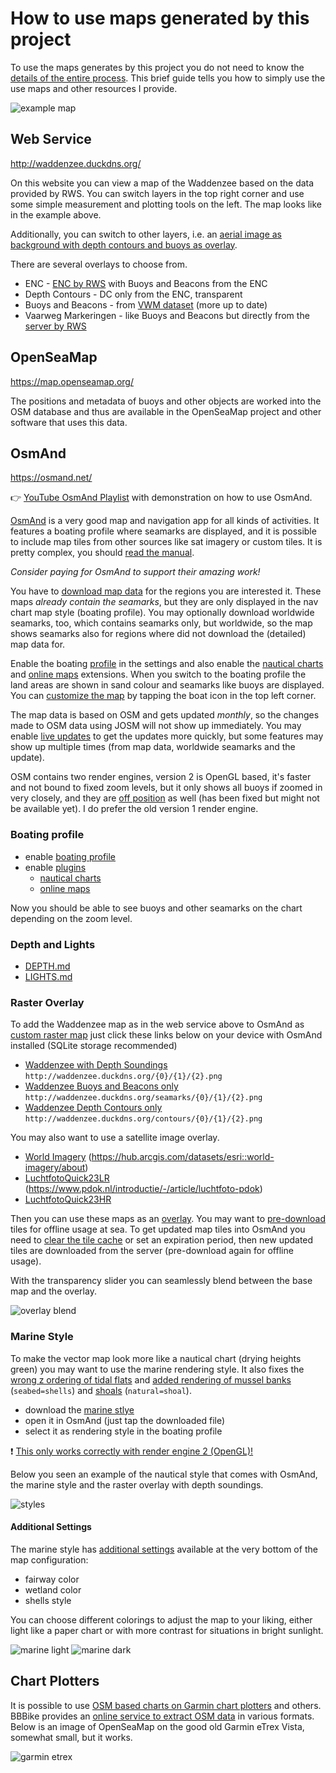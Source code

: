 # How to use maps generated by this project

To use the maps generates by this project you do not need to know the [details of the entire process](README.md). This brief guide tells you how to simply use the use maps and other resources I provide.

![example map](img/example.png)

## Web Service

http://waddenzee.duckdns.org/

On this website you can view a map of the Waddenzee based on the data provided by RWS. You can switch layers in the top right corner and use some simple measurement and plotting tools on the left. The map looks like in the example above.

Additionally, you can switch to other layers, i.e. an [aerial image as background with depth contours and buoys as overlay](img/sat+contours.png).

There are several overlays to choose from.

- ENC - [ENC by RWS](https://www.vaarweginformatie.nl/frp/main/#/page/infra_enc) with Buoys and Beacons from the ENC
- Depth Contours - DC only from the ENC, transparent
- Buoys and Beacons - from [VWM dataset](https://data.overheid.nl/dataset/2c5f6817-d902-4123-9b1d-103a0a484979) (more up to date)
- Vaarweg Markeringen - like Buoys and Beacons but directly from the [server by RWS](https://geo.rijkswaterstaat.nl/services/ogc/gdr/web/)

## OpenSeaMap

https://map.openseamap.org/

The positions and metadata of buoys and other objects are worked into the OSM database and thus are available in the OpenSeaMap project and other software that uses this data.

## OsmAnd

https://osmand.net/

:point_right: [YouTube OsmAnd Playlist](https://www.youtube.com/playlist?list=PLVV1f2QQn7GxWiF0C0-e9oJkfkdYLZGms) with demonstration on how to use OsmAnd.

[OsmAnd](https://osmand.net/) is a very good map and navigation app for all kinds of activities. It features a boating profile where seamarks are displayed, and it is possible to include map tiles from other sources like sat imagery or custom tiles. It is pretty complex, you should [read the manual](https://osmand.net/docs/intro).

_Consider paying for OsmAnd to support their amazing work!_ 

You have to [download map data](https://osmand.net/docs/user/start-with/download-maps) for the regions you are interested it. These maps _already contain the seamarks_, but they are only displayed in the nav chart map style (boating profile). You may optionally download worldwide seamarks, too, which contains seamarks only, but worldwide, so the map shows seamarks also for regions where did not download the (detailed) map data for.

Enable the boating [profile](https://osmand.net/docs/user/personal/profiles/) in the settings and also enable the [nautical charts](https://osmand.net/docs/user/plugins/nautical-charts) and [online maps](https://osmand.net/docs/user/plugins/online-map) extensions. When you switch to the boating profile the land areas are shown in sand colour and seamarks like buoys are displayed. You can [customize the map](https://osmand.net/docs/user/map/configure-map-menu) by tapping the boat icon in the top left corner.

The map data is based on OSM and gets updated _monthly_, so the changes made to OSM data using JOSM will not show up immediately. You may enable [live updates](https://osmand.net/docs/user/personal/maps#osmand-live) to get the updates more quickly, but some features may show up multiple times (from map data, worldwide seamarks and the update).

OSM contains two render engines, version 2 is OpenGL based, it's faster and not bound to fixed zoom levels, but it only shows all buoys if zoomed in very closely, and they are [off position](https://github.com/osmandapp/OsmAnd/issues/17413) as well (has been fixed but might not be available yet). I do prefer the old version 1 render engine.

### Boating profile

- enable [boating profile](https://osmand.net/docs/user/personal/profiles/)
- enable [plugins](https://osmand.net/docs/user/plugins/)
  - [nautical charts](https://osmand.net/docs/user/plugins/nautical-charts) 
  - [online maps](https://osmand.net/docs/user/plugins/online-map) 

Now you should be able to see buoys and other seamarks on the chart depending on the zoom level.

### Depth and Lights

- [DEPTH.md](DEPTH.md)
- [LIGHTS.md](LIGHTS.md)

### Raster Overlay

To add the Waddenzee map as in the web service above to OsmAnd as [custom raster map](https://osmand.net/docs/user/map/raster-maps) just click these links below on your device with OsmAnd installed (SQLite storage recommended)

- [Waddenzee with Depth Soundings](http://osmand.net/add-tile-source?name=Waddenzee&min_zoom=8&max_zoom=16&url_template=http://waddenzee.duckdns.org/{0}/{1}/{2}.png) `http://waddenzee.duckdns.org/{0}/{1}/{2}.png`
- [Waddenzee Buoys and Beacons only](http://osmand.net/add-tile-source?name=Waddenzee+Boeien&min_zoom=8&max_zoom=16&url_template=http://waddenzee.duckdns.org/seamarks/{0}/{1}/{2}.png) `http://waddenzee.duckdns.org/seamarks/{0}/{1}/{2}.png`
- [Waddenzee Depth Contours only](http://osmand.net/add-tile-source?name=Waddenzee+Contours&min_zoom=8&max_zoom=16&url_template=http://waddenzee.duckdns.org/contours/{0}/{1}/{2}.png) `http://waddenzee.duckdns.org/contours/{0}/{1}/{2}.png`

You may also want to use a satellite image overlay.

- [World Imagery](http://osmand.net/add-tile-source?name=World+Imagery&min_zoom=2&max_zoom=20&url_template=https://server.arcgisonline.com/arcgis/rest/services/World_Imagery/MapServer/tile/{0}/{1}/{2}) (https://hub.arcgis.com/datasets/esri::world-imagery/about)
- [LuchtfotoQuick23LR](http://osmand.net/add-tile-source?name=LuchtfotoQuick23LR&min_zoom=2&max_zoom=18&url_template=https://service.pdok.nl/hwh/luchtfotorgb/wmts/v1_0?layer=2023_quick_orthoLR%26style=default%26tilematrixset=EPSG:3857%26Service=WMTS%26Request=GetTile%26Version=1.0.0%26Format=image%2Fjpg%26TileMatrix={0}%26TileCol={1}%26TileRow={2}) (https://www.pdok.nl/introductie/-/article/luchtfoto-pdok)
- [LuchtfotoQuick23HR](http://osmand.net/add-tile-source?name=LuchtfotoQuick23HR&min_zoom=2&max_zoom=20&url_template=https://service.pdok.nl/hwh/luchtfotorgb/wmts/v1_0?layer=2023_quick_orthoHR%26style=default%26tilematrixset=EPSG:3857%26Service=WMTS%26Request=GetTile%26Version=1.0.0%26Format=image%2Fjpg%26TileMatrix={0}%26TileCol={1}%26TileRow={2}) 

Then you can use these maps as an [overlay](https://osmand.net/docs/user/map/raster-maps#overlay-layer). You may want to [pre-download](https://osmand.net/docs/user/map/raster-maps#download--update-tiles) tiles for offline usage at sea. To get updated map tiles into OsmAnd you need to [clear the tile cache](https://osmand.net/docs/user/map/raster-maps/#clear-raster-map-cache) or set an expiration period, then new updated tiles are downloaded from the server (pre-download again for offline usage).

With the transparency slider you can seamlessly blend between the base map and the overlay.

![overlay blend](img/osmand.gif)

### Marine Style

To make the vector map look more like a nautical chart (drying heights green) you may want to use the marine rendering style. It also fixes the [wrong z ordering of tidal flats](https://github.com/osmandapp/OsmAnd/issues/17835) and [added rendering of mussel banks](https://github.com/osmandapp/OsmAnd/issues/17827) (`seabed=shells`) and [shoals](https://github.com/osmandapp/OsmAnd/issues/17897) (`natural=shoal`).

- download the [marine stlye](https://github.com/quantenschaum/mapping/raw/master/marine.render.xml)
- open it in OsmAnd (just tap the downloaded file)
- select it as rendering style in the boating profile

:exclamation: [This only works correctly with render engine 2 (OpenGL)!](https://github.com/osmandapp/OsmAnd/issues/17835)

Below you seen an example of the nautical style that comes with OsmAnd, the marine style and the raster overlay with depth soundings.

![styles](img/styles.png)

#### Additional Settings

The marine style has [additional settings](https://youtu.be/P7Xc7tvhwCw) available at the very bottom of the map configuration: 

- fairway color 
- wetland color
- shells style 

You can choose different colorings to adjust the map to your liking, either light like a paper chart or with more contrast for situations in bright sunlight. 

![marine light](img/marine_light.png)
![marine dark](img/marine_dark.png)

## Chart Plotters

It is possible to use [OSM based charts on Garmin chart plotters](https://wiki.openstreetmap.org/wiki/OpenSeaMap_and_Garmin_nautical_chart_plotter) and others. BBBike provides an [online service to extract OSM data](https://extract.bbbike.org/) in various formats. Below is an image of OpenSeaMap on the good old Garmin eTrex Vista, somewhat small, but it works.

![garmin etrex](img/garmin.png)
